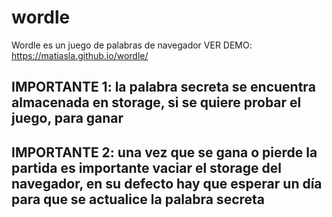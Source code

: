 # wordle
Wordle es un juego de palabras de navegador
VER DEMO: https://matiasla.github.io/wordle/

## IMPORTANTE 1: la palabra secreta se encuentra almacenada en storage, si se quiere probar el juego, para ganar

## IMPORTANTE 2: una vez que se gana o pierde la partida es importante vaciar el storage del navegador, en su defecto hay que esperar un día para que se actualice la palabra secreta
